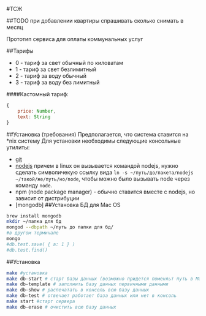 #ТСЖ

##TODO
при добавлении квартиры спрашивать сколько снимать в месяц

Прототип сервиса для оплаты коммунальных услуг


##Тарифы
* 0 - тариф за свет обычный по киловатам
* 1 - тариф за свет безлимитный
* 2 - тариф за воду обычный
* 3 - тариф за воду без лимитный

####Кастомный тариф:
```javascript
{
    price: Number,
    text: String
}
```

##Установка (требования)
Предполагается, что система ставится на *nix систему
Для установки необходимы следующие консольные утилиты:
* [git](https://help.github.com/articles/set-up-git)
* [nodejs](http://nodejs.org/download/) причем в linux он вызывается командой nodejs, нужно сделать символичекую ссылку вида ```ln -s ~/путь/до/пакета/nodejs ~/такой/же/путь/но/node```, чтобы можно было вызывать node через команду ```node```.
* npm (node package manager) - обычно ставится вместе с nodejs, но зависит от дистрибуции
* [mongodb]
##Установка БД для Mac OS
```bash
brew install mongodb
mkdir ~/папка для бд
mongod --dbpath ~/путь до папки для бд/
#в другом терминале
mongo
#db.test.save( { a: 1 } )
#db.test.find()
```
##Установка
```bash
make #установка
make db-start # старт базы данных (возможно придется поменяьт путь в Makefile)
make db-template # заполнить базу данных первичными данными
make db-show # распечатать в консоль всю базу данных
make db-test # отвечает работает база данных или нет в консоль
make start #старт сервера
make db-erase # очистить всю базу данных
```
